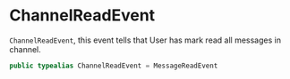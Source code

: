 # ChannelReadEvent

`ChannelReadEvent`, this event tells that User has mark read all messages in channel.

``` swift
public typealias ChannelReadEvent = MessageReadEvent
```

